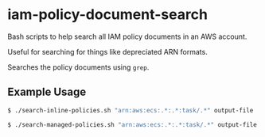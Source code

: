 # iam-policy-document-search

Bash scripts to help search all IAM policy documents in an AWS account.

Useful for searching for things like depreciated ARN formats.

Searches the policy documents using `grep`.

## Example Usage

```bash
$ ./search-inline-policies.sh "arn:aws:ecs:.*:.*:task/.*" output-file
```

```bash
$ ./search-managed-policies.sh "arn:aws:ecs:.*:.*:task/.*" output-file
```
